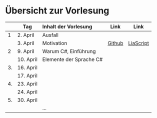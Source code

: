 # Übersicht zur Vorlesung

|     | Tag       | Inhalt der Vorlesung | Link                                                                              | Link                                                                                                                                 |
|:--- | --------- |:-------------------- | --------------------------------------------------------------------------------- | ------------------------------------------------------------------------------------------------------------------------------------ |
| 1   | 2. April  | Ausfall              |                                                                                   |                                                                                                                                      |
|     | 3. April  | Motivation           | [Github](https://github.com/liaScript/CsharpCourse/blob/master/00_Einfuehrung.md) | [LiaScript](https://liascript.github.io/course/?https://raw.githubusercontent.com/liaScript/CsharpCourse/master/00_Einfuehrung.md#1) |
| 2   | 9. April  | Warum C#, Einführung |                                                                                   |                                                                                                                                      |
|     | 10. April | Elemente der Sprache  C#                   |                                                                                   |                                                                                                                                      |
| 3.  | 16. April |                      |                                                                                   |                                                                                                                                      |
|     | 17. April |                      |                                                                                   |                                                                                                                                      |
| 4.  | 23. April |                      |                                                                                   |                                                                                                                                      |
|     | 24. April |                      |                                                                                   |                                                                                                                                      |
| 5.  | 30. April |                      |                                                                                   |                                                                                                                                      |
|     |           | ...                  |                                                                                   |                                                                                                                                      |
